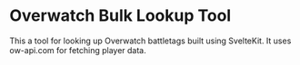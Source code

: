 # Overwatch Bulk Lookup Tool
This a tool for looking up Overwatch battletags built using SvelteKit. It uses ow-api.com for fetching player data.
